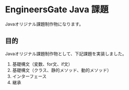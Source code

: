 # EngineersGate Java 課題

Javaオリジナル課題制作物になります。


## 目的

Javaオリジナル課題制作物として、下記課題を実装しました。

1. 基礎構文（変数、for文、if文）
2. 基礎構文（クラス、静的メソッド、動的メソッド）
3. インターフェース
4. 継承
